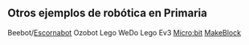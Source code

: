 ## Otros ejemplos de robótica en Primaria

Beebot/[Escornabot](./escornabot.md)
Ozobot
Lego WeDo
Lego Ev3
[Micro:bit](./Microbit.md)
[MakeBlock](./mBlock.md)